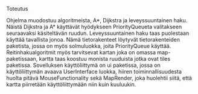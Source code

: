 Toteutus

Ohjelma muodostuu algoritmeista, A*, Dijkstra ja leveyssuuntainen haku. Näistä Dijkstra ja A* käyttävät hyödykseen PriorityQueueta valitakseen seuraavaksi käsiteltävän ruudun. Leveyssuuntainen haku taas puolestaan käyttää tavallista jonoa. Nämä tietorakenteet löytyvät tietorakenteiden paketista, jossa on myös solmuluokka, joita PriorityQueue käyttää. Reitinhakualgoritmit myös tarvitsevat kartan joka on omassa map- paketissaan, kartta taas koostuu monista ruuduista jotka ovat tiles paketissa. Sovelluksen käyttöliittymä on ui paketissa, jossa on käyttöliittymän avaava UserInterface luokka, hiiren toiminnallisuudesta huolta pitävä MouseFunctionality sekä MapRender, joka huolehtii siitä, että kartta piirretään käyttöliittymään niin kuin kuuluukin. 

